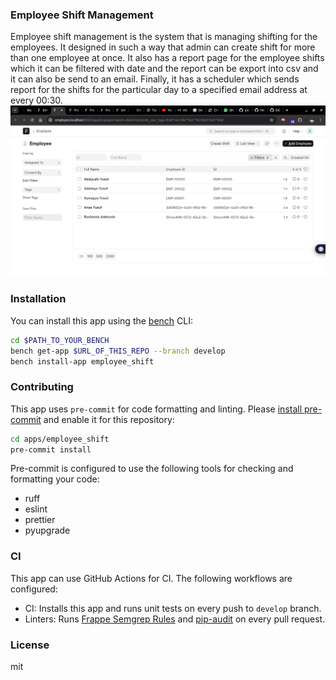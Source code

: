### Employee Shift Management

Employee shift management is the system that is managing shifting for the employees. It designed in such a way that admin can create shift for more than one employee at once. It also has a report page for the employee shifts which it can be filtered with date and the report can be export into csv and it can also be send to an email. Finally, it has a scheduler which sends report for the shifts for the particular day to a specified email address at every 00:30.
![Image](employee_shift/public/images/employeelist.png)

### Installation

You can install this app using the [bench](https://github.com/frappe/bench) CLI:

```bash
cd $PATH_TO_YOUR_BENCH
bench get-app $URL_OF_THIS_REPO --branch develop
bench install-app employee_shift
```

### Contributing

This app uses `pre-commit` for code formatting and linting. Please [install pre-commit](https://pre-commit.com/#installation) and enable it for this repository:

```bash
cd apps/employee_shift
pre-commit install
```

Pre-commit is configured to use the following tools for checking and formatting your code:

- ruff
- eslint
- prettier
- pyupgrade

### CI

This app can use GitHub Actions for CI. The following workflows are configured:

- CI: Installs this app and runs unit tests on every push to `develop` branch.
- Linters: Runs [Frappe Semgrep Rules](https://github.com/frappe/semgrep-rules) and [pip-audit](https://pypi.org/project/pip-audit/) on every pull request.


### License

mit
